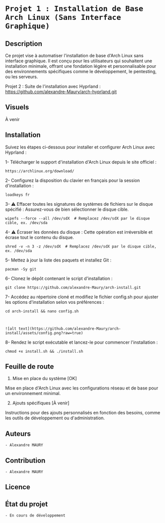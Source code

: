 # `Projet 1 : Installation de Base Arch Linux (Sans Interface Graphique)`

## Description
Ce projet vise à automatiser l'installation de base d'Arch Linux sans interface graphique. Il est conçu pour les utilisateurs qui souhaitent une installation minimale, offrant une fondation légère et personnalisable pour des environnements spécifiques comme le développement, le pentesting, ou les serveurs.

Projet 2 : Suite de l'installation avec Hyprland : https://github.com/alexandre-Maury/arch-hyprland.git

## Visuels
À venir

## Installation

Suivez les étapes ci-dessous pour installer et configurer Arch Linux avec Hyprland :

1- Télécharger le support d'installation d'Arch Linux depuis le site officiel :

    https://archlinux.org/download/

2- Configurez la disposition du clavier en français pour la session d'installation :

    loadkeys fr

3- ⚠️ Effacer toutes les signatures de systèmes de fichiers sur le disque spécifié : Assurez-vous de bien sélectionner le disque cible.

    wipefs --force --all /dev/sdX  # Remplacez /dev/sdX par le disque cible, ex. /dev/sda
    
4- ⚠️ Écraser les données du disque : Cette opération est irréversible et écrase tout le contenu du disque.

    shred -v -n 3 -z /dev/sdX  # Remplacez /dev/sdX par le disque cible, ex. /dev/sda

5- Mettez à jour la liste des paquets et installez Git :

    pacman -Sy git


6- Clonez le dépôt contenant le script d'installation :

    git clone https://github.com/alexandre-Maury/arch-install.git

7- Accédez au répertoire cloné et modifiez le fichier config.sh pour ajuster les options d'installation selon vos préférences :

    cd arch-install && nano config.sh

    

    ![alt text](https://github.com/alexandre-Maury/arch-install/assets/config.png?raw=true)

8- Rendez le script exécutable et lancez-le pour commencer l'installation :

    chmod +x install.sh && ./install.sh


## Feuille de route

1. Mise en place du système [OK]

Mise en place d'Arch Linux avec les configurations réseau et de base pour un environnement minimal.

2. Ajouts spécifiques [À venir]

Instructions pour des ajouts personnalisés en fonction des besoins, comme les outils de développement ou d'administration.


## Auteurs
`- Alexandre MAURY`

## Contribution
`- Alexandre MAURY`

## Licence

## État du projet
`- En cours de développement`